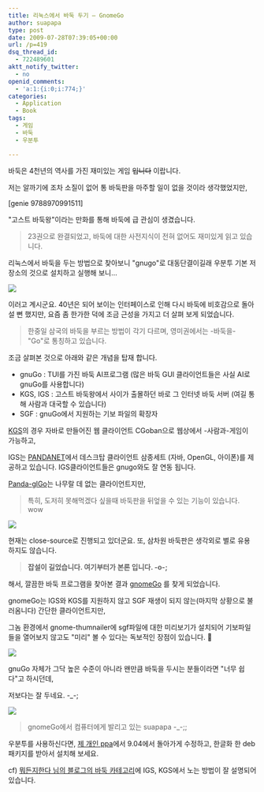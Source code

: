 ```yaml
---
title: 리눅스에서 바둑 두기 – GnomeGo
author: suapapa
type: post
date: 2009-07-28T07:39:05+00:00
url: /p=419
dsq_thread_id:
  - 722489601
aktt_notify_twitter:
  - no
openid_comments:
  - 'a:1:{i:0;i:774;}'
categories:
  - Application
  - Book
tags:
  - 게임
  - 바둑
  - 우분투

---
```

바둑은 4천년의 역사를 가진 재미있는 게임 <strike>입니다</strike> 이랍니다.

저는 알까기에 조차 소질이 없어 통 바둑판을 마주할 일이 없을 것이라 생각했었지만,

[genie 9788970991511]

"고스트 바둑왕"이라는 만화를 통해 바둑에 급 관심이 생겼습니다.

> 23권으로 완결되었고, 바둑에 대한 사전지식이 전혀 없어도 재미있게 읽고 있습니다.

리눅스에서 바둑을 두는 방법으로 찾아보니 "gnugo"로 대동단결이길래 우분투 기본 저장소의 것으로 설치하고 실행해 보니&#8230;



![](https://asset.homin.dev/blog/image/gnuGo.webp)

이러고 계시군요. 40년은 되어 보이는 인터페이스로 인해 다시 바둑에 비호감으로 돌아설 뻔 했지만, 요즘 좀 한가한 덕에 조금 근성을 가지고 더 살펴 보게 되었습니다.

> 한중일 삼국의 바둑을 부르는 방법이 각기 다르며, 영미권에서는 -바둑을- "Go"로 통칭하고 있습니다.

조금 살펴본 것으로 아래와 같은 개념을 탑재 합니다.

  * gnuGo : TUI를 가진 바둑 AI프로그램 (많은 바둑 GUI 클라이언트들은 사실 AI로 gnuGo를 사용합니다)
  * KGS, IGS : 고스트 바둑왕에서 사이가 출몰하던 바로 그 인터넷 바둑 서버 (여길 통해 사람과 대국할 수 있습니다)
  * SGF : gnuGo에서 지원하는 기보 파일의 확장자

[KGS][1]의 경우 자바로 만들어진 웹 클라이언트 CGoban으로 웹상에서 -사람과-게임이 가능하고,

IGS는 [PANDANET][2]에서 데스크탑 클라이언트 삼종세트 (자바, OpenGL, 아이폰)를 제공하고 있습니다. IGS클라이언트들은 gnugo와도 잘 연동 됩니다.

[Panda-glGo][3]는 나무랄 데 없는 클라이언트지만,

> 특히, 도저히 못해먹겠다 싶을때 바둑판을 뒤엎을 수 있는 기능이 있습니다. wow

![](https://asset.homin.dev/blog/image/glGo.webp)

현재는 close-source로 진행되고 있더군요. 또, 삼차원 바둑판은 생각외로 별로 유용하지도 않습니다.

> **잡설이 길었습니다. 여기부터가 본론 입니다. -o-;**

해서, 깔끔한 바둑 프로그램을 찾아본 결과 [gnomeGo][4] 를 찾게 되었습니다.

gnomeGo는 IGS와 KGS를 지원하지 않고 SGF 재생이 되지 않는(마지막 상황으로 불러옴니다) 간단한 클라이언트지만,

그놈 환경에서 gnome-thumnailer에 sgf파일에 대한 미리보기가 설치되어 기보파일들을 열어보지 않고도 "미리" 볼 수 있다는 독보적인 장점이 있습니다. 🙂

![](https://asset.homin.dev/blog/image/gnomeGo_sgf-thumbnailer.webp)

gnuGo 자체가 그닥 높은 수준이 아니라 왠만큼 바둑을 두시는 분들이라면 "너무 쉽다"고 하시던데,

저보다는 잘 두네요. -_-;

![](https://asset.homin.dev/blog/image/GnomeGo.webp)

> gnomeGo에서 컴퓨터에게 발리고 있는 suapapa -_-;;

우분투를 사용하신다면, [제 개인 ppa][5]에서 9.04에서 돌아가게 수정하고, 한글화 한 deb 패키지를 받아서 설치해 보세요.

cf) [뭐든지한다 님의 블로그의 바둑 카테고리][6]에 IGS, KGS에서 노는 방법이 잘 설명되어 있습니다.

 [1]: http://www.gokgs.com/
 [2]: http://www.pandanet.co.jp/English/
 [3]: http://www.pandanet.co.jp/English/glgo/
 [4]: http://gnomego.sourceforge.net/
 [5]: https://launchpad.net/~suapapa/+archive/ppa
 [6]: http://blog.empas.com/buddhalove/list.html?c=1901648&v=content